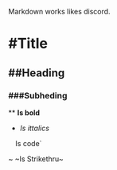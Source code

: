 Markdown works likes discord.

#  #Title
## ##Heading
### ###Subheding

** **Is bold**
* *Is ittalics*

`  `Is code`

~  ~Is Strikethru~
